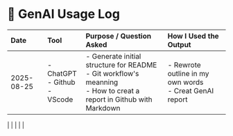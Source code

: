 # 🤖 GenAI Usage Log

| Date       | Tool               | Purpose / Question Asked                 | How I Used the Output            |
|:------------|:--------------------|:------------------------------------------|:----------------------------------|
| 2025-08-25  | - ChatGPT<br>- Github<br>- VScode | - Generate initial structure for README<br>- Git workflow's meanning<br>- How to creat a report in Github with Markdown | - Rewrote outline in my own words<br>- Creat GenAI report |

|             |                     |                                           |                                   |
